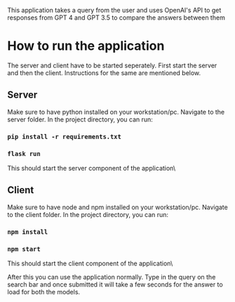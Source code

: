 This application takes a query from the user and uses OpenAI's API to get responses from GPT 4 and GPT 3.5 to compare the answers between them

# How to run the application

The server and client have to be started seperately. First start the server and then the client. Instructions for the same are mentioned below.

## Server

Make sure to have python installed on your workstation/pc. Navigate to the server folder. In the project directory, you can run:

### `pip install -r requirements.txt`
### `flask run`

This should start the server component of the application\

## Client

Make sure to have node and npm installed on your workstation/pc. Navigate to the client folder. In the project directory, you can run:

### `npm install`
### `npm start`

This should start the client component of the application\

After this you can use the application normally. Type in the query on the search bar and once submitted it will take a few seconds for the answer to load for both the models.
